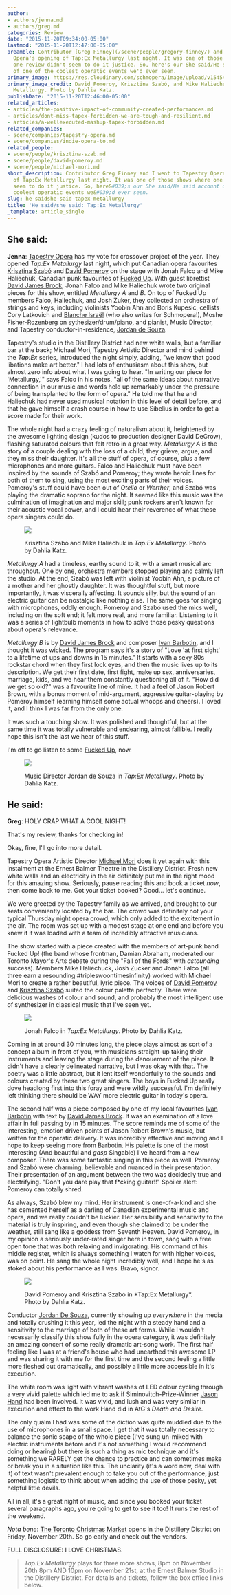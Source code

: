 ```yaml
---
author:
- authors/jenna.md
- authors/greg.md
categories: Review
date: "2015-11-20T09:34:00-05:00"
lastmod: "2015-11-20T12:47:00-05:00"
preamble: Contributor [Greg Finney](/scene/people/gregory-finney/) and I went to Tapestry
  Opera's opening of Tap:Ex Metallurgy last night. It was one of those shows where
  one review didn't seem to do it justice. So, here's our She said/He said account
  of one of the coolest operatic events we'd ever seen.
primary_image: https://res.cloudinary.com/schmopera/image/upload/v1545409169/media/webhook-uploads/1448034556710/2015-11-20---TapEx---square---David-Pomeroy%2C-Krisztina-Szab%C3%B3-and-Mike-Haliechuk-in-TAP-EX-METALLURGY-photo-by-Dahlia-Katz.jpg.jpg
primary_image_credit: David Pomeroy, Krisztina Szabó, and Mike Haliechuk in Tap:Ex
  Metallurgy. Photo by Dahlia Katz.
publishDate: "2015-11-20T12:46:00-05:00"
related_articles:
- articles/the-positive-impact-of-community-created-performances.md
- articles/dont-miss-tapex-forbidden-we-are-tough-and-resilient.md
- articles/a-wellexecuted-mashup-tapex-forbidden.md
related_companies:
- scene/companies/tapestry-opera.md
- scene/companies/indie-opera-to.md
related_people:
- scene/people/krisztina-szab.md
- scene/people/david-pomeroy.md
- scene/people/michael-mori.md
short_description: Contributor Greg Finney and I went to Tapestry Opera&#039;s opening
  of Tap:Ex Metallurgy last night. It was one of those shows where one review didn&#039;t
  seem to do it justice. So, here&#039;s our She said/He said account of one of the
  coolest operatic events we&#039;d ever seen.
slug: he-saidshe-said-tapex-metallurgy
title: 'He said/she said: Tap:Ex Metallurgy'
_template: article_single
---
```


## She said:

**Jenna**: [Tapestry Opera](/scene/companies/tapestry-opera/) has my vote for crossover project of the year. They opened *Tap:Ex Metallurgy* last night, which put Canadian opera favourites [Krisztina Szabó](/scene/people/krisztina-szabo/) and [David Pomeroy](/scene/people/david-pomeroy/) on the stage with Jonah Falco and Mike Haliechuk, Canadian punk favourites of [Fucked Up](http://fuckedup.cc/music/). With guest librettist [David James Brock](/scene/people/david-james-brock/), Jonah Falco and Mike Haliechuk wrote two original pieces for this show, entitled *Metallurgy A* and *B*. On top of Fucked Up members Falco, Haliechuk, and Josh Zuker, they collected an orchestra of strings and keys, including violinists Yoobin Ahn and Boris Kupesic, cellists Cory Latkovich and [Blanche Israël](/the-future-of-opera-is-indie/) (who also writes for Schmopera!), Moshe Fisher-Rozenberg on sythesizer/drum/piano, and pianist, Music Director, and Tapestry conductor-in-residence, [Jordan de Souza](/scene/people/).

Tapestry's studio in the Distillery District had new white walls, but a familiar bar at the back; Michael Mori, Tapestry Artistic Director and mind behind the *Tap:Ex* series, introduced the night simply, adding, "we know that good libations make art better." I had lots of enthusiasm about this show, but almost zero info about what I was going to hear. "In writing our piece for 'Metallurgy,'" says Falco in his notes, "all of the same ideas about narrative connection in our music and words held up remarkably under the pressure of being transplanted to the form of opera." He told me that he and Haliechuk had never used musical notation in this level of detail before, and that he gave himself a crash course in how to use Sibelius in order to get a score made for their work. 

The whole night had a crazy feeling of naturalism about it, heightened by the awesome lighting design (kudos to production designer David DeGrow), flashing saturated colours that felt retro in a great way. *Metallurgy A* is the story of a couple dealing with the loss of a child; they grieve, argue, and they miss their daughter. It's all the stuff of opera, of course, plus a few microphones and more guitars. Falco and Haliechuk must have been inspired by the sounds of Szabó and Pomeroy; they wrote heroic lines for both of them to sing, using the most exciting parts of their voices. Pomeroy's stuff could have been out of *Otello* or *Werther*, and Szabó was playing the dramatic soprano for the night. It seemed like this music was the culmination of imagination and major skill; punk rockers aren't known for their acoustic vocal power, and I could hear their reverence of what these opera singers could do.

<figure data-type="image">

![](https://res.cloudinary.com/schmopera/image/upload/v1545409169/media/webhook-uploads/1448039891849/2015-11-20---TapEx---resized---Krisztina-Szab%C3%B3-and-Mike-Haliechuk-in-TAP-EX-METALLURGY-photo-by-Dahlia-Katz.jpg.jpg)<figcaption>Krisztina Szabó and Mike Haliechuk in *Tap:Ex Metallurgy*. Photo by Dahlia Katz.</figcaption>
</figure>

*Metallurgy A* had a timeless, earthy sound to it, with a smart musical arc throughout. One by one, orchestra members stopped playing and calmly left the studio. At the end, Szabó was left with violinist Yoobin Ahn, a picture of a mother and her ghostly daughter. It was thoughtful stuff, but more importantly, it was viscerally affecting. It sounds silly, but the sound of an electric guitar can be nostalgic like nothing else. The same goes for singing with microphones, oddly enough. Pomeroy and Szabó used the mics well, including on the soft end; it felt more real, and more familiar. Listening to it was a series of lightbulb moments in how to solve those pesky questions about opera's relevance.

*Metallurgy B* is by [David James Brock](/scene/people/david-james-brock/) and composer [Ivan Barbotin](/scene/people/ivan-barbotin/), and I thought it was wicked. The program says it's a story of "Love 'at first sight' to a lifetime of ups and downs in 15 minutes." It starts with a sexy 80s rockstar chord when they first lock eyes, and then the music lives up to its description. We get their first date, first fight, make up sex, anniversaries, marriage, kids, and we hear them constantly questioning all of it. "How did we get so old?" was a favourite line of mine. It had a feel of Jason Robert Brown, with a bonus moment of mid-argument, aggressive guitar-playing by Pomeroy himself (earning himself some actual whoops and cheers). I loved it, and I think I was far from the only one.

It was such a touching show. It was polished and thoughtful, but at the same time it was totally vulnerable and endearing, almost fallible. I really hope this isn't the last we hear of this stuff. 

I'm off to go listen to some [Fucked Up](http://fuckedup.cc/music/), now.

<figure data-type="image">

![](https://res.cloudinary.com/schmopera/image/upload/v1545409169/media/webhook-uploads/1448039965814/2015-11-20---TapEx---Resized---Jordan-de-Souza-in-TAP-EX-METALLURGY-Photo-by-Dahlia-Katz.jpg.jpg)<figcaption>Music Director Jordan de Souza in *Tap:Ex Metallurgy*. Photo by Dahlia Katz.</figcaption>
</figure>

## He said:

**Greg**: HOLY CRAP WHAT A COOL NIGHT! 

That's my review, thanks for checking in! 

Okay, fine, I'll go into more detail. 

Tapestry Opera Artistic Director [Michael Mori](/scene/people/michael-mori/) does it yet again with this instalment at the Ernest Balmer Theatre in the Distillery District. Fresh new white walls and an electricity in the air definitely put me in the right mood for this amazing show. Seriously, pause reading this and book a ticket *now*, then come back to me. Got your ticket booked? Good... let's continue.

We were greeted by the Tapestry family as we arrived, and brought to our seats conveniently located by the bar. The crowd was definitely not your typical Thursday night opera crowd, which only added to the excitement in the air. The room was set up with a modest stage at one end and before you knew it it was loaded with a team of incredibly attractive musicians. 

The show started with a piece created with the members of art-punk band Fucked Up! (the band whose frontman, Damian Abraham, moderated our Toronto Mayor's Arts debate during the "Fall of the Fords" with *astounding* success). Members Mike Haliechuck, Josh Zucker and Jonah Falco (all three earn a resounding #tripleswoontimesinfinity) worked with Michael Mori to create a rather beautiful, lyric piece. The voices of [David Pomeroy](/scene/people/david-pomeroy/) and [Krisztina Szabó](/scene/people/krisztina-szabo/) suited the colour palette perfectly. There were delicious washes of colour and sound, and probably the most intelligent use of synthesizer in classical music that I've seen yet. 

<figure data-type="image">

![](https://res.cloudinary.com/schmopera/image/upload/v1545409169/media/webhook-uploads/1448040087356/2015-11-20---resized---Jonah-Falco-in-TAP-EX-METALLURGY-photo-by-Dahlia-Katz.jpg.jpg)<figcaption>Jonah Falco in *Tap:Ex Metallurgy*. Photo by Dahlia Katz.</figcaption>
</figure>

Coming in at around 30 minutes long, the piece plays almost as sort of a concept album in front of you, with musicians straight-up taking their instruments and leaving the stage during the denouement of the piece. It didn't have a clearly delineated narrative, but I was okay with that. The poetry was a little abstract, but it lent itself wonderfully to the sounds and colours created by these two great singers. The boys in Fucked Up really dove headlong first into this foray and were wildly successful. I'm definitely left thinking there should be WAY more electric guitar in today's opera. 

The second half was a piece composed by one of my local favourites [Ivan Barbotin](/scene/people/ivan-barbotin/) with text by [David James Brock](/scene/people/david-james-brock/). It was an examination of a love affair in full passing by in 15 minutes. The score reminds me of some of the interesting, emotion driven points of Jason Robert Brown's music, but written for the operatic delivery. It was incredibly effective and moving and I hope to keep seeing more from Barbotin. His palette is one of the most interesting (And beautiful and *gasp* Singable) I've heard from a new composer. There was some fantastic singing in this piece as well. Pomeroy and Szabó were charming, believable and nuanced in their presentation. Their presentation of an argument between the two was decidedly true and electrifying. "Don't you dare play that f\*cking guitar!!" Spoiler alert: Pomeroy can totally shred.

As always, Szabó blew my mind. Her instrument is one-of-a-kind and she has cemented herself as a darling of Canadian experimental music and opera, and we really couldn't be luckier. Her sensibility and sensitivity to the material is truly inspiring, and even though she claimed to be under the weather, still sang like a goddess from Seventh Heaven. David Pomeroy, in my opinion a seriously under-rated singer here in town, sang with a free open tone that was both relaxing and invigorating. His command of his middle register, which is always something I watch for with higher voices, was on point. He sang the whole night incredibly well, and I hope he's as stoked about his performance as I was. Bravo, signor. 

<figure data-type="image">

![](https://res.cloudinary.com/schmopera/image/upload/v1545409169/media/webhook-uploads/1448040192083/2015-11-20---resized---David-Pomeroy-and-Krisztina-Szab%C3%B3-in-TAP-EX-METALLURGY-photo-by-Dahlia-Katz-4.jpg.jpg)

<figcaption>David Pomeroy and Krisztina Szabó in *Tap:Ex Metallurgy*. Photo by Dahlia Katz.</figcaption>
</figure>

Conductor [Jordan De Souza](/scene/people/jordan-de-souza/), currently showing up *everywhere* in the media and totally crushing it this year, led the night with a steady hand and a sensitivity to the marriage of both of these art forms. While I wouldn't necessarily classify this show fully in the opera category, it was definitely an amazing concert of some really dramatic art-song work. The first half feeling like I was at a friend's house who had unearthed this awesome LP and was sharing it with me for the first time and the second feeling a little more fleshed out dramatically, and possibly a little more accessible in it's execution. 

The white room was light with vibrant washes of LED colour cycling through a very vivid palette which led me to ask if Siminovitch-Prize-Winner [Jason Hand](/scene/people/jason-hand/) had been involved. It was vivid, and lush and was very similar in execution and effect to the work Hand did in AtG's *Death and Desire*. 

The only qualm I had was some of the diction was quite muddled due to the use of microphones in a small space. I get that it was totally necessary to balance the sonic scape of the whole piece (I've sung un-miked with electric instruments before and it's not something I would recommend doing or hearing) but there is such a thing as mic technique and it's something we RARELY get the chance to practice and can sometimes make or break you in a situation like this. The unclarity (it's a word now, deal with it) of text wasn't prevalent enough to take you out of the performance, just something logistic to think about when adding the use of those pesky, yet helpful little devils. 

All in all, it's a great night of music, and since you booked your ticket several paragraphs ago, you're going to get to see it too! It runs the rest of the weekend. 

*Nota bene*: [The Toronto Christmas Market](http://www.torontochristmasmarket.com/) opens in the Distillery District on Friday, November 20th. So go early and check out the vendors. 

FULL DISCLOSURE: I LOVE CHRISTMAS.

>*Tap:Ex Metallurgy* plays for three more shows, 8pm on November 20th 8pm AND 10pm on November 21st, at the Ernest Balmer Studio in the Distillery District. For details and tickets, follow the box office links below.
